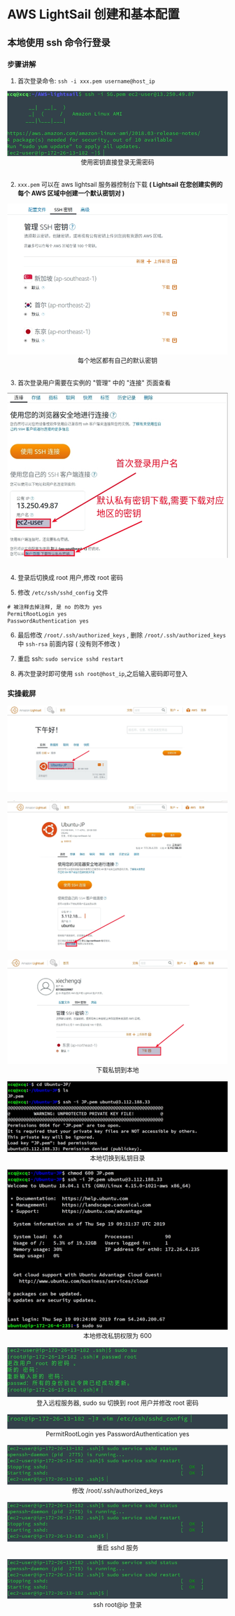 # AWS LightSail 创建和基本配置

## 本地使用 ssh 命令行登录

### 步骤讲解

1.  首次登录命令: `ssh -i xxx.pem username@host_ip`

<div align=center>
  <img src="./images/08.jpg"><br/>使用密钥直接登录无需密码
</div>
<br/>

2. `xxx.pem` 可以在 aws lightsail 服务器控制台下载 **( Lightsail 在您创建实例的每个 AWS 区域中创建一个默认密钥对 )** 

<div align=center>
  <img src="./images/07.jpg"><br/>每个地区都有自己的默认密钥
</div>
<br/>

3. 首次登录用户需要在实例的 "管理" 中的 "连接" 页面查看

<div align=center>
  <img src="./images/09.jpg"><br/>
</div>
<br/>

4. 登录后切换成 root 用户,修改 root 密码

5. 修改 `/etc/ssh/sshd_config` 文件
``` 
# 被注释去掉注释, 是 no 的改为 yes
PermitRootLogin yes
PasswordAuthentication yes
```

6. 最后修改 `/root/.ssh/authorized_keys`  , 删除 `/root/.ssh/authorized_keys` 中 `ssh-rsa` 前面内容 ( 没有则不修改 )

7. 重启 ssh: `sudo service sshd restart`

8. 再次登录时即可使用 `ssh root@host_ip`,之后输入密码即可登入


### 实操截屏

<div align=center>
  <img src="./images/02.jpg"><br/>
</div>
<br/>

<div align=center>
  <img src="./images/03.jpg"><br/>
</div>
<br/>

<div align=center>
  <img src="./images/04.jpg"><br/>下载私钥到本地
</div>


<br/>
<div align=center>
  <img src="./images/05.jpg"><br/>本地切换到私钥目录
</div>
<br/>

<div align=center>
  <img src="./images/06.jpg"><br/>本地修改私钥权限为 600
</div>
<br/>

<div align=center>
  <img src="./images/10.jpg"><br/>登入远程服务器, sudo su 切换到 root 用户并修改 root 密码
</div>
<br/>

<div align=center>
  <img src="./images/12.jpg"><br/>PermitRootLogin yes   PasswordAuthentication yes
</div>
<br/>

<div align=center>
  <img src="./images/11.jpg"><br/>修改 /root/.ssh/authorized_keys
</div>
<br/>

<div align=center>
  <img src="./images/11.jpg"><br/>重启 sshd 服务
</div>
<br/>

<div align=center>
  <img src="./images/11.jpg"><br/>ssh root@ip 登录
</div>
<br/>

 
